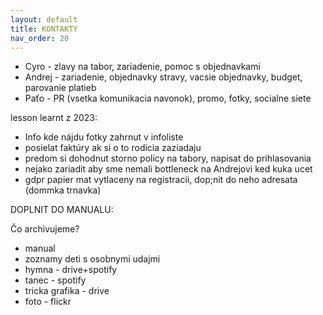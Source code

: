 ```yaml
---
layout: default
title: KONTAKTY
nav_order: 20
---
```


- Cyro - zlavy na tabor, zariadenie, pomoc s objednavkami
- Andrej - zariadenie, objednavky stravy, vacsie objednavky, budget, parovanie platieb
- Paťo - PR (vsetka komunikacia navonok), promo, fotky, socialne siete

lesson learnt z 2023:
- Info kde nájdu fotky zahrnut v infoliste
- posielat faktúry ak si o to rodicia zaziadaju
- predom si dohodnut storno policy na tabory, napisat do prihlasovania
- nejako zariadit aby sme nemali bottleneck na Andrejovi ked kuka ucet
- gdpr papier mat vytlaceny na registracii, dop;nit do neho adresata (dommka trnavka)

DOPLNIT DO MANUALU:

Čo archivujeme?
- manual
- zoznamy deti s osobnymi udajmi
- hymna - drive+spotify
- tanec - spotify
- tricka grafika - drive
- foto - flickr


<!--stackedit_data:
eyJoaXN0b3J5IjpbLTY1ODQyODE1NF19
-->
